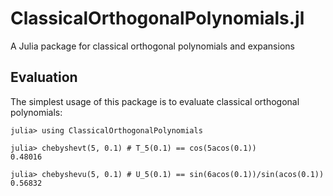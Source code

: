 # ClassicalOrthogonalPolynomials.jl
A Julia package for classical orthogonal polynomials and expansions

## Evaluation

The simplest usage of this package is to evaluate classical
orthogonal polynomials:
```jldoctest
julia> using ClassicalOrthogonalPolynomials

julia> chebyshevt(5, 0.1) # T_5(0.1) == cos(5acos(0.1))
0.48016

julia> chebyshevu(5, 0.1) # U_5(0.1) == sin(6acos(0.1))/sin(acos(0.1))
0.56832
```